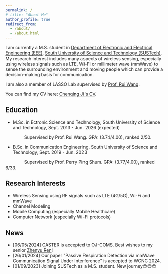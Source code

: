 ```yaml
---
permalink: /
# title: "About Me"
author_profile: true
redirect_from:
  - /about/
  - /about.html
---
```


I am currently a M.S. student in [Department of Electronic and Electrical Engineering (EEE)](https://eee.sustech.edu.cn/), [South University of Science and Technology (SUSTech)](https://www.sustech.edu.cn/). My research interest includes many aspects of wireless sensing, especially using wireless signals such as LTE, Wi-Fi or millimeter wave (mmWave) to sense the surrounding environment and moving people which can provide a decision-making basis for communication.

I am also a member of LASSO Lab supervised by [Prof. Rui Wang](http://lasso.eee.sustech.edu.cn/).

You can find my CV here: [Chenqing Ji's CV](../assets/Curriculum_Vitae.pdf).

## Education
- M.Sc. in Ectronic Science and Technology, South University of Science and Technology, Sept. 2013 - Jun. 2026 (expected)

&emsp;&emsp;&emsp;&emsp; Supervised by Prof. Rui Wang. GPA: (3.74/4.00), ranked 2/50.

- B.Sc. in Communication Engineering, South University of Science and Technology, Sept. 2019 - Jun. 2023

&emsp;&emsp;&emsp;&emsp; Supervised by Prof. Perry Ping Shum. GPA: (3.77/4.00), ranked 6/33.

## Research Interests
- Wireless Sensing using RF signals such as LTE (4G/5G), Wi-Fi and mmWave
- Channel Modeling
- Mobile Computing (especially Mobile Healthcare)
- Computer Network (especially Wi-Fi protocols)

## News
- [06/05/2024] CASTER is accepted to OJ-COMS. Best wishes to my senior [Zhenyu Ren](https://renzhenyu.site/)!
- [26/01/2024] Our paper "Passive Respiration Detection via mmWave Communication Signal Under Interference" is accepted to WCNC 2024.
- [01/09/2023] Joining SUSTech as a M.S. student. New journey😊😊😊
